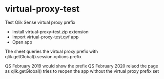 # virtual-proxy-test

Test Qlik Sense virtual proxy prefix

* Install virtual-proxy-test.zip extension
* Import virtual-proxy-test.qvf app
* Open app

The sheet queries the virtual proxy prefix with
qlik.getGlobal().session.options.prefix

QS February 2019 would show the prefix
QS February 2020 relaod the page as qlik.getGlobal() tries to reopen the app without the virtual proxy prefix set



